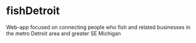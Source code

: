 # fishDetroit
Web-app focused on connecting people who fish and related businesses in the metro Detroit area and greater SE Michigan

